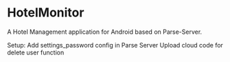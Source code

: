 # HotelMonitor

A Hotel Management application for Android based on Parse-Server.

Setup:
Add settings_password config in Parse Server
Upload cloud code for delete user function
